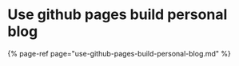 # Use github pages build personal blog

{% page-ref page="use-github-pages-build-personal-blog.md" %}



